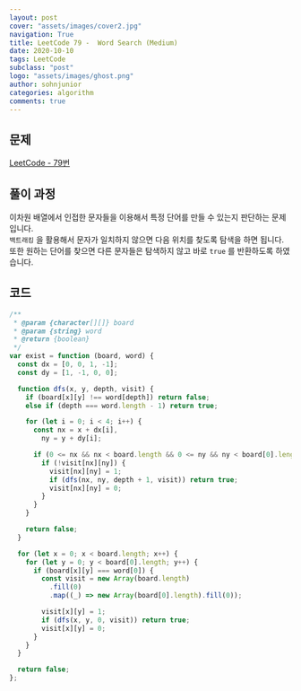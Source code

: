```yaml
---
layout: post
cover: "assets/images/cover2.jpg"
navigation: True
title: LeetCode 79 -  Word Search (Medium)
date: 2020-10-10
tags: LeetCode
subclass: "post"
logo: "assets/images/ghost.png"
author: sohnjunior
categories: algorithm
comments: true
---
```


## 문제

[LeetCode - 79번](https://leetcode.com/problems/word-search/)

## 풀이 과정

이차원 배열에서 인접한 문자들을 이용해서 특정 단어를 만들 수 있는지 판단하는 문제입니다. <br>
`백트래킹` 을 활용해서 문자가 일치하지 않으면 다음 위치를 찾도록 탐색을 하면 됩니다. <br>
또한 원하는 단어를 찾으면 다른 문자들은 탐색하지 않고 바로 `true` 를 반환하도록 하였습니다. <br>

## 코드

```javascript
/**
 * @param {character[][]} board
 * @param {string} word
 * @return {boolean}
 */
var exist = function (board, word) {
  const dx = [0, 0, 1, -1];
  const dy = [1, -1, 0, 0];

  function dfs(x, y, depth, visit) {
    if (board[x][y] !== word[depth]) return false;
    else if (depth === word.length - 1) return true;

    for (let i = 0; i < 4; i++) {
      const nx = x + dx[i],
        ny = y + dy[i];

      if (0 <= nx && nx < board.length && 0 <= ny && ny < board[0].length) {
        if (!visit[nx][ny]) {
          visit[nx][ny] = 1;
          if (dfs(nx, ny, depth + 1, visit)) return true;
          visit[nx][ny] = 0;
        }
      }
    }

    return false;
  }

  for (let x = 0; x < board.length; x++) {
    for (let y = 0; y < board[0].length; y++) {
      if (board[x][y] === word[0]) {
        const visit = new Array(board.length)
          .fill(0)
          .map((_) => new Array(board[0].length).fill(0));

        visit[x][y] = 1;
        if (dfs(x, y, 0, visit)) return true;
        visit[x][y] = 0;
      }
    }
  }

  return false;
};
```
